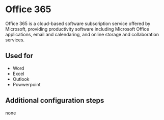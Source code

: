 # Office 365

Office 365 is a cloud-based software subscription service offered by Microsoft, providing productivity software including Microsoft Office applications, email and calendaring, and online storage and collaboration services.

## Used for

- Word
- Excel
- Outlook
- Powwerpoint

## Additional configuration steps

none